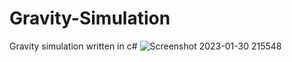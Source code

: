 # Gravity-Simulation
Gravity simulation written in c#
![Screenshot 2023-01-30 215548](https://user-images.githubusercontent.com/86636387/215659200-022ae14f-ebab-4676-9d4c-dfef92e2af06.png)
